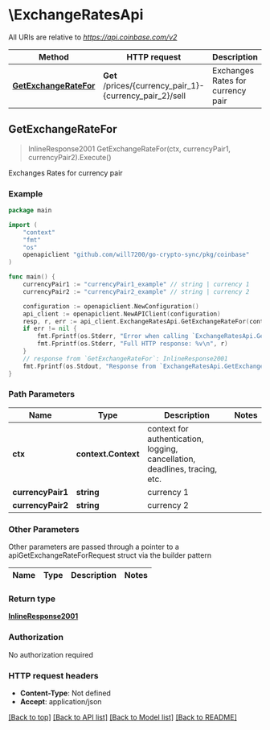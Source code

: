# \ExchangeRatesApi

All URIs are relative to *https://api.coinbase.com/v2*

Method | HTTP request | Description
------------- | ------------- | -------------
[**GetExchangeRateFor**](ExchangeRatesApi.md#GetExchangeRateFor) | **Get** /prices/{currency_pair_1}-{currency_pair_2}/sell | Exchanges Rates for currency pair



## GetExchangeRateFor

> InlineResponse2001 GetExchangeRateFor(ctx, currencyPair1, currencyPair2).Execute()

Exchanges Rates for currency pair



### Example

```go
package main

import (
    "context"
    "fmt"
    "os"
    openapiclient "github.com/will7200/go-crypto-sync/pkg/coinbase"
)

func main() {
    currencyPair1 := "currencyPair1_example" // string | currency 1 
    currencyPair2 := "currencyPair2_example" // string | currency 2 

    configuration := openapiclient.NewConfiguration()
    api_client := openapiclient.NewAPIClient(configuration)
    resp, r, err := api_client.ExchangeRatesApi.GetExchangeRateFor(context.Background(), currencyPair1, currencyPair2).Execute()
    if err != nil {
        fmt.Fprintf(os.Stderr, "Error when calling `ExchangeRatesApi.GetExchangeRateFor``: %v\n", err)
        fmt.Fprintf(os.Stderr, "Full HTTP response: %v\n", r)
    }
    // response from `GetExchangeRateFor`: InlineResponse2001
    fmt.Fprintf(os.Stdout, "Response from `ExchangeRatesApi.GetExchangeRateFor`: %v\n", resp)
}
```

### Path Parameters


Name | Type | Description  | Notes
------------- | ------------- | ------------- | -------------
**ctx** | **context.Context** | context for authentication, logging, cancellation, deadlines, tracing, etc.
**currencyPair1** | **string** | currency 1  | 
**currencyPair2** | **string** | currency 2  | 

### Other Parameters

Other parameters are passed through a pointer to a apiGetExchangeRateForRequest struct via the builder pattern


Name | Type | Description  | Notes
------------- | ------------- | ------------- | -------------



### Return type

[**InlineResponse2001**](inline_response_200_1.md)

### Authorization

No authorization required

### HTTP request headers

- **Content-Type**: Not defined
- **Accept**: application/json

[[Back to top]](#) [[Back to API list]](../README.md#documentation-for-api-endpoints)
[[Back to Model list]](../README.md#documentation-for-models)
[[Back to README]](../README.md)

